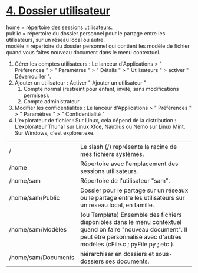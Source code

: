 # [4. Dossier utilisateur](https://www.youtube.com/watch?v=HSakn9ot4Uk)

home = répertoire des sessions utilisateurs.  
public = répertoire du dossier personnel pour le partage entre les utilisateurs, sur un réseau local ou autre.  
modèle = répertoire du dossier personnel qui contient les modèle de fichier quand vous faites nouveau document dans le menu contextuel.  

1. Gérer les comptes utilisateurs : Le lanceur d'Applications > " Préférences " > " Paramètres " > " Détails " > " Utilisateurs " > activer " Déverrouiller ".
1. Ajouter un utilisateur : Activer " Ajouter un utilisateur "
	1. Compte normal (restreint pour enfant, invité, sans modifications permises).
	1. Compte administrateur 
1. Modifier les confidentialités : Le lanceur d'Applications > " Préférences " > " Paramètres " > " Confidentialité "
1. L'explorateur de fichier : Sur Linux, cela dépend de la distribution : L'explorateur Thunar sur Linux Xfce, Nautilus ou Nemo sur Linux Mint. Sur Windows, c'est explorer.exe.

|||
-|:-
|/|Le slash (/) représente la racine de mes fichiers systèmes.
|/home|Répertoire avec l'emplacement des sessions utilisateurs.
|/home/sam|Répertoire de l'utilisateur "sam".
|/home/sam/Public|Dossier pour le partage sur un réseaux ou le partage entre les utilisateurs sur un réseau local, en famille.
|/home/sam/Modèles|(ou Template) Ensemble des fichiers disponibles dans le menu contextuel quand on faire "nouveau document". Il peut être personnalisé avec d'autres modèles (cFile.c ; pyFile.py ; etc.).
|/home/sam/Documents|hiérarchiser en dossiers et sous-dossiers ses documents.